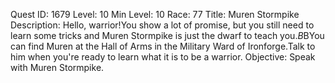 Quest ID: 1679
Level: 10
Min Level: 10
Race: 77
Title: Muren Stormpike
Description: Hello, warrior!You show a lot of promise, but you still need to learn some tricks and Muren Stormpike is just the dwarf to teach you.$B$BYou can find Muren at the Hall of Arms in the Military Ward of Ironforge.Talk to him when you're ready to learn what it is to be a warrior.
Objective: Speak with Muren Stormpike.
